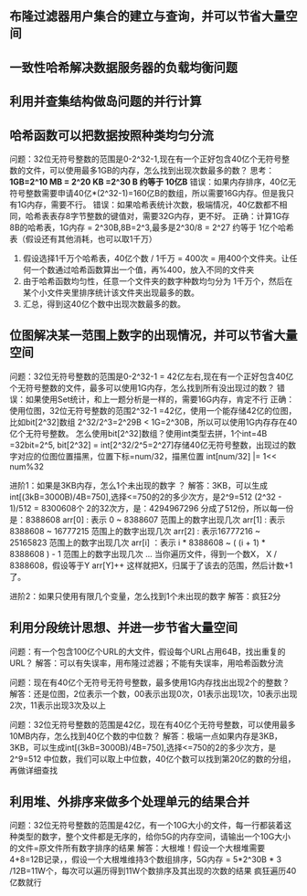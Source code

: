 ## 布隆过滤器用户集合的建立与查询，并可以节省大量空间

## 一致性哈希解决数据服务器的负载均衡问题

## 利用并查集结构做岛问题的并行计算

## 哈希函数可以把数据按照种类均匀分流

问题：32位无符号整数的范围是0-2^32-1,现在有一个正好包含40亿个无符号整数的文件，可以使用最多1GB的内存，怎么找到出现次数最多的数？
思考：**1GB=2^10 MB = 2^20 KB =2^30 B 约等于 10亿B**
    错误：如果内存排序，40亿无符号整数需要申请40亿*(2^32-1)=160亿B的数组，所以需要16G内存。但是我只有1G内存，需要不行。
    错误：如果哈希表统计次数，极端情况，40亿数都不相同，哈希表表存8字节整数的键值对，需要32G内存，更不好。
正确：计算1G存8B的哈希表，1G内存 = 2^30B,8B=2^3,最多是2^30/8 = 2^27 约等于 1亿个哈希表（假设还有其他消耗，也可以取1千万）

1. 假设选择1千万个哈希表，40亿个数 / 1千万 = 400次 = 用400个文件夹。让任何一个数通过哈希函数算出一个值，再%400，放入不同的文件夹
2. 由于哈希函数均匀性，任意一个文件夹的数字种数均匀分为 1千万个，然后在某个小文件夹里排序统计该文件夹出现最多的数。
3. 汇总，得到这40亿个数中出现次数最多的数。

## 位图解决某一范围上数字的出现情况，并可以节省大量空间
问题：32位无符号整数的范围是0-2^32-1 = 42亿左右,现在有一个正好包含40亿个无符号整数的文件，最多可以使用1G内存，怎么找到所有没出现过的数？
错误：如果使用Set统计，和上一题分析是一样的，需要16G内存，肯定不行
正确：使用位图，32位无符号整数的范围2^32-1 =42亿，使用一个能存储42亿的位图，比如bit[2^32]数组
2^32/2^3=2^29B < 1G=2^30B，所以可以使用1G内存存在40亿个无符号整数。
怎么使用bit[2^32]数组？使用int类型去拼，1个int=4B =32bit=2^5,
bit[2^32] = int[2^32/2^5=2^27]存储40亿无符号整数，出现过的数字对应的位图位置描黑，位置下标=num/32，描黑位置 int[num/32] |= 1<< num%32

进阶1：如果是3KB内存，怎么1个未出现的数字 ？
解答：3KB，可以生成int[(3kB=3000B)/4B=750],选择<=750的2的多少次方，是2^9=512
(2^32 - 1)/512 = 8300608个
2的32次方，是：4294967296
分成了512份，所以每一份是：8388608
arr[0] : 表示 0 ~ 8388607 范围上的数字出现几次
arr[1] : 表示 8388608 ~ 16777215 范围上的数字出现几次
arr[2] : 表示16777216 ~ 25165823 范围上的数字出现几次
arr[i] ：表示 i * 8388608 ~ ( (i + 1) * 8388608 ) - 1 范围上的数字出现几次
…
当你遍历文件，得到一个数X，
X / 8388608，假设等于Y
arr[Y]++
这样就把X，归属于了该去的范围，然后计数+1了。

进阶2：如果只使用有限几个变量，怎么找到1个未出现的数字
解答：疯狂2分

## 利用分段统计思想、并进一步节省大量空间

问题：有一个包含100亿个URL的大文件，假设每个URL占用64B，找出重复的URL？
解答：可以有失误率，用布隆过滤器；不能有失误率，用哈希函数分流

问题：现在有40亿个无符号无符号整数，最多使用1G内存找出出现2个的整数？
解答：还是位图，2位表示一个数，00表示出现0次，01表示出现1次，10表示出现2次，11表示出现3次及以上

问题：32位无符号整数的范围是42亿，现在有40亿个无符号整数，可以使用最多10MB内存，怎么找到40亿个数的中位数？
解答：极端一点如果内存是3KB，3KB，可以生成int[(3kB=3000B)/4B=750],选择<=750的2的多少次方，是2^9=512
中位数，我们可以取上中位数，40亿个数可以找到第20亿的数的分组，再做详细查找

## 利用堆、外排序来做多个处理单元的结果合并

问题：32位无符号整数的范围是42亿，有一个10G大小的文件，每一行都装着这种类型的数字，整个文件都是无序的，给你5G的内存空间，请输出一个10G大小的文件=原文件所有数字排序的结果
解答：大根堆！假设一个大根堆需要4+8=12B记录，，假设一个大根堆维持3个数组排序，5G内存 = 5*2^30B * 3 /12B=11W个，每次可以遍历得到11W个数排序及其出现的次数的结果
疯狂遍历40亿数就行 
